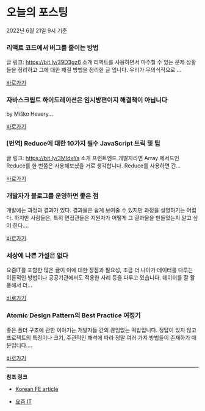 # 오늘의 포스팅 
2022년 6월 21일 9시 기준 

###  리액트 코드에서 버그를 줄이는 방법 

 글 링크: https://bit.ly/39D3gz6 소개 리액트를 사용하면서 마주칠 수 있는 문제 상황들을 정리하고 그에 대한 해결 방법을 정리한 글 입니다. 우리가 무의식적으로 ... 

 [바로가기](https://kofearticle.substack.com/p/korean-fe-article--675) 

###  자바스크립트 하이드레이션은 임시방편이지 해결책이 아닙니다 

 by Miško Hevery... 

 [바로가기](https://kofearticle.substack.com/p/korean-fe-article--093) 

### [번역] Reduce에 대한 10가지 필수 JavaScript 트릭 및 팁 

 글 링크: https://bit.ly/3MIdxYs 소개 프런트엔드 개발자라면 Array 메서드인 Reduce를 한 번쯤은 사용해보셨을 거로 생각합니다. Reduce를 사용하면 간... 

 [바로가기](https://kofearticle.substack.com/p/-reduce-10-javascript-) 

### 개발자가 블로그를 운영하면 좋은 점 

 개발에는 과정과 결과가 있다. 결과물은 쉽게 보여줄 수 있지만 과정을 설명하기는 어렵다. 하지만 사람들은, 특히 면접관들은 지원자가 어떻게 그 결과물을 만들었는지 알고 싶어 한다.... 

 [바로가기](https://yozm.wishket.com/magazine/detail/1535/) 

### 세상에 나쁜 가설은 없다 

 요즘IT를 포함한 많은 글이 이에 대한 장점과 필요성, 조금 더 나아가 데이터를 다루는 이론적인 방법이나 공공기관에서도 적용한 사례 등을 다루고 있습니다. 데이터를 잘 활용해서 더... 

 [바로가기](https://yozm.wishket.com/magazine/detail/1533/) 

### Atomic Design Pattern의 Best Practice 여정기 

 좋은 폴더 구조에 관한 이야기는 개발자들 간의 끊임없는 떡밥입니다. 정답이 있지 않고 프로젝트의 특징이나 크기, 주관적인 해석에 따라 정말 여러 가지 방법들이 존재하기 때문입니다.... 

 [바로가기](https://yozm.wishket.com/magazine/detail/1531/) 

---

**참조 링크**

- [Korean FE article](https://kofearticle.substack.com) 

- [요즘 IT](https://yozm.wishket.com/magazine) 

